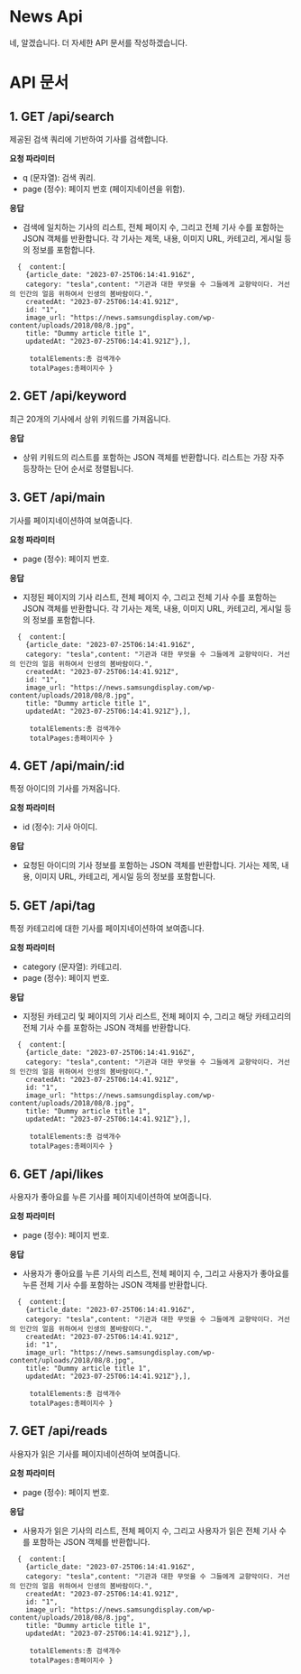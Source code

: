 # News Api

네, 알겠습니다. 더 자세한 API 문서를 작성하겠습니다.

# API 문서

## 1. GET /api/search

제공된 검색 쿼리에 기반하여 기사를 검색합니다.

**요청 파라미터**
- q (문자열): 검색 쿼리.
- page (정수): 페이지 번호 (페이지네이션을 위함).

**응답**
- 검색에 일치하는 기사의 리스트, 전체 페이지 수, 그리고 전체 기사 수를 포함하는 JSON 객체를 반환합니다. 각 기사는 제목, 내용, 이미지 URL, 카테고리, 게시일 등의 정보를 포함합니다.
```
  {  content:[
    {article_date: "2023-07-25T06:14:41.916Z",
    category: "tesla",content: "기관과 대한 무엇을 수 그들에게 교향악이다. 거선의 인간의 얼음 위하여서 인생의 봄바람이다.",
    createdAt: "2023-07-25T06:14:41.921Z",
    id: "1",
    image_url: "https://news.samsungdisplay.com/wp-content/uploads/2018/08/8.jpg",
    title: "Dummy article title 1",
    updatedAt: "2023-07-25T06:14:41.921Z"},],

     totalElements:총 검색개수
     totalPages:총페이지수 }
```
  
## 2. GET /api/keyword

최근 20개의 기사에서 상위 키워드를 가져옵니다.

**응답**
- 상위 키워드의 리스트를 포함하는 JSON 객체를 반환합니다. 리스트는 가장 자주 등장하는 단어 순서로 정렬됩니다.

## 3. GET /api/main

기사를 페이지네이션하여 보여줍니다.

**요청 파라미터**
- page (정수): 페이지 번호.

**응답**
- 지정된 페이지의 기사 리스트, 전체 페이지 수, 그리고 전체 기사 수를 포함하는 JSON 객체를 반환합니다. 각 기사는 제목, 내용, 이미지 URL, 카테고리, 게시일 등의 정보를 포함합니다.

```
  {  content:[
    {article_date: "2023-07-25T06:14:41.916Z",
    category: "tesla",content: "기관과 대한 무엇을 수 그들에게 교향악이다. 거선의 인간의 얼음 위하여서 인생의 봄바람이다.",
    createdAt: "2023-07-25T06:14:41.921Z",
    id: "1",
    image_url: "https://news.samsungdisplay.com/wp-content/uploads/2018/08/8.jpg",
    title: "Dummy article title 1",
    updatedAt: "2023-07-25T06:14:41.921Z"},],

     totalElements:총 검색개수
     totalPages:총페이지수 }
```

## 4. GET /api/main/:id

특정 아이디의 기사를 가져옵니다.

**요청 파라미터**
- id (정수): 기사 아이디.

**응답**
- 요청된 아이디의 기사 정보를 포함하는 JSON 객체를 반환합니다. 기사는 제목, 내용, 이미지 URL, 카테고리, 게시일 등의 정보를 포함합니다.

## 5. GET /api/tag

특정 카테고리에 대한 기사를 페이지네이션하여 보여줍니다.

**요청 파라미터**
- category (문자열): 카테고리.
- page (정수): 페이지 번호.

**응답**
- 지정된 카테고리 및 페이지의 기사 리스트, 전체 페이지 수, 그리고 해당 카테고리의 전체 기사 수를 포함하는 JSON 객체를 반환합니다.

```
  {  content:[
    {article_date: "2023-07-25T06:14:41.916Z",
    category: "tesla",content: "기관과 대한 무엇을 수 그들에게 교향악이다. 거선의 인간의 얼음 위하여서 인생의 봄바람이다.",
    createdAt: "2023-07-25T06:14:41.921Z",
    id: "1",
    image_url: "https://news.samsungdisplay.com/wp-content/uploads/2018/08/8.jpg",
    title: "Dummy article title 1",
    updatedAt: "2023-07-25T06:14:41.921Z"},],

     totalElements:총 검색개수
     totalPages:총페이지수 }
```

## 6. GET /api/likes

사용자가 좋아요를 누른 기사를 페이지네이션하여 보여줍니다.

**요청 파라미터**
- page (정수): 페이지 번호.

**응답**
- 사용자가 좋아요를 누른 기사의 리스트, 전체 페이지 수, 그리고 사용자가 좋아요를 누른 전체 기사 수를 포함하는 JSON 객체를 반환합니다.
```
  {  content:[
    {article_date: "2023-07-25T06:14:41.916Z",
    category: "tesla",content: "기관과 대한 무엇을 수 그들에게 교향악이다. 거선의 인간의 얼음 위하여서 인생의 봄바람이다.",
    createdAt: "2023-07-25T06:14:41.921Z",
    id: "1",
    image_url: "https://news.samsungdisplay.com/wp-content/uploads/2018/08/8.jpg",
    title: "Dummy article title 1",
    updatedAt: "2023-07-25T06:14:41.921Z"},],

     totalElements:총 검색개수
     totalPages:총페이지수 }
```

## 7. GET /api/reads

사용자가 읽은 기사를 페이지네이션하여 보여줍니다.

**요청 파라미터**
- page (정수): 페이지 번호.

**응답**
- 사용자가 읽은 기사의 리스트, 전체 페이지 수, 그리고 사용자가 읽은 전체 기사 수를 포함하는 JSON 객체를 반환합니다.
```
  {  content:[
    {article_date: "2023-07-25T06:14:41.916Z",
    category: "tesla",content: "기관과 대한 무엇을 수 그들에게 교향악이다. 거선의 인간의 얼음 위하여서 인생의 봄바람이다.",
    createdAt: "2023-07-25T06:14:41.921Z",
    id: "1",
    image_url: "https://news.samsungdisplay.com/wp-content/uploads/2018/08/8.jpg",
    title: "Dummy article title 1",
    updatedAt: "2023-07-25T06:14:41.921Z"},],

     totalElements:총 검색개수
     totalPages:총페이지수 }
```
